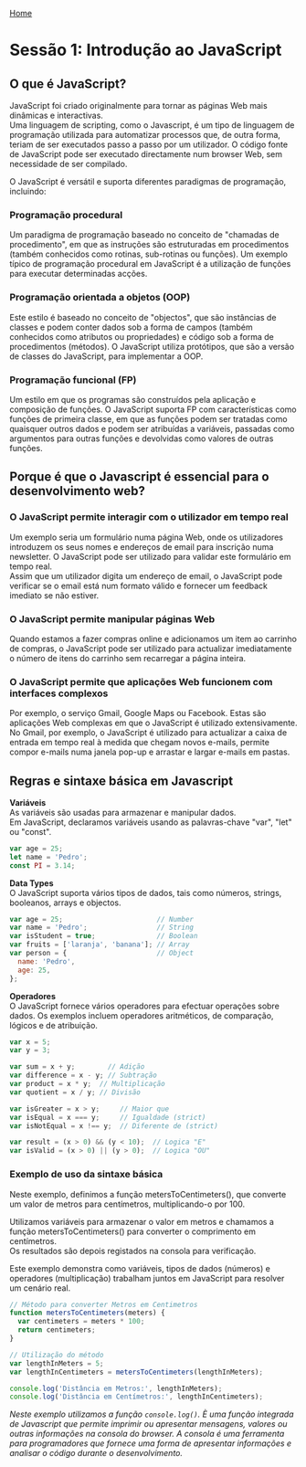 [Home](README.md)

# Sessão 1: Introdução ao JavaScript

## O que é JavaScript?

JavaScript foi criado originalmente para tornar as páginas Web mais dinâmicas e interactivas.  
Uma linguagem de scripting, como o Javascript, é um tipo de linguagem de programação utilizada para automatizar processos que, de outra forma, teriam de ser executados passo a passo por um utilizador. O código fonte de JavaScript pode ser executado directamente num browser Web, sem necessidade de ser compilado.

O JavaScript é versátil e suporta diferentes paradigmas de programação, incluindo:

### Programação procedural

Um paradigma de programação baseado no conceito de "chamadas de procedimento", em que as instruções são estruturadas em procedimentos (também conhecidos como rotinas, sub-rotinas ou funções). Um exemplo típico de programação procedural em JavaScript é a utilização de funções para executar determinadas acções.

### Programação orientada a objetos (OOP)

Este estilo é baseado no conceito de "objectos", que são instâncias de classes e podem conter dados sob a forma de campos (também conhecidos como atributos ou propriedades) e código sob a forma de procedimentos (métodos). O JavaScript utiliza protótipos, que são a versão de classes do JavaScript, para implementar a OOP.

### Programação funcional (FP)

Um estilo em que os programas são construídos pela aplicação e composição de funções. O JavaScript suporta FP com características como funções de primeira classe, em que as funções podem ser tratadas como quaisquer outros dados e podem ser atribuídas a variáveis, passadas como argumentos para outras funções e devolvidas como valores de outras funções.

## Porque é que o Javascript é essencial para o desenvolvimento web?

### O JavaScript permite interagir com o utilizador em tempo real

Um exemplo seria um formulário numa página Web, onde os utilizadores introduzem os seus nomes e endereços de email para inscrição numa newsletter. O JavaScript pode ser utilizado para validar este formulário em tempo real.  
Assim que um utilizador digita um endereço de email, o JavaScript pode verificar se o email está num formato válido e fornecer um feedback imediato se não estiver.

### O JavaScript permite manipular páginas Web

Quando estamos a fazer compras online e adicionamos um item ao carrinho de compras, o JavaScript pode ser utilizado para actualizar imediatamente o número de itens do carrinho sem recarregar a página inteira.

### O JavaScript permite que aplicações Web funcionem com interfaces complexos

Por exemplo, o serviço Gmail, Google Maps ou Facebook. Estas são aplicações Web complexas em que o JavaScript é utilizado extensivamente. No Gmail, por exemplo, o JavaScript é utilizado para actualizar a caixa de entrada em tempo real à medida que chegam novos e-mails, permite compor e-mails numa janela pop-up e arrastar e largar e-mails em pastas.

## Regras e sintaxe básica em Javascript

**Variáveis**  
As variáveis são usadas para armazenar e manipular dados.  
Em JavaScript, declaramos variáveis usando as palavras-chave "var", "let" ou "const".  

``` javascript
var age = 25;
let name = 'Pedro';
const PI = 3.14;
```

**Data Types**  
O JavaScript suporta vários tipos de dados, tais como números, strings, booleanos, arrays e objectos.

``` javascript
var age = 25;                       // Number
var name = 'Pedro';                 // String
var isStudent = true;               // Boolean
var fruits = ['laranja', 'banana']; // Array
var person = {                      // Object
  name: 'Pedro',
  age: 25,
};
```

**Operadores**  
O JavaScript fornece vários operadores para efectuar operações sobre dados. Os exemplos incluem operadores aritméticos, de comparação, lógicos e de atribuição.  

```javascript
var x = 5;
var y = 3;

var sum = x + y;        // Adição
var difference = x - y; // Subtração
var product = x * y;  // Multiplicação
var quotient = x / y; // Divisão

var isGreater = x > y;     // Maior que
var isEqual = x === y;     // Igualdade (strict)
var isNotEqual = x !== y;  // Diferente de (strict)

var result = (x > 0) && (y < 10);  // Logica "E"
var isValid = (x > 0) || (y > 0);  // Logica "OU"

```

### Exemplo de uso da sintaxe básica  
Neste exemplo, definimos a função metersToCentimeters(), que converte um valor de metros para centímetros, multiplicando-o por 100.

Utilizamos variáveis para armazenar o valor em metros e chamamos a função metersToCentimeters() para converter o comprimento em centímetros.  
Os resultados são depois registados na consola para verificação.

Este exemplo demonstra como variáveis, tipos de dados (números) e operadores (multiplicação) trabalham juntos em JavaScript para resolver um cenário real.

``` javascript
// Método para converter Metros em Centimetros
function metersToCentimeters(meters) {
  var centimeters = meters * 100;
  return centimeters;
}

// Utilização do método
var lengthInMeters = 5;
var lengthInCentimeters = metersToCentimeters(lengthInMeters);

console.log('Distância em Metros:', lengthInMeters);
console.log('Distância em Centímetros:', lengthInCentimeters);

```

*Neste exemplo utilizamos a função ```console.log()```. È uma função integrada de Javascript que permite imprimir ou apresentar mensagens, valores ou outras informações na consola do browser. A consola é uma ferramenta para programadores que fornece uma forma de apresentar informações e analisar o código durante o desenvolvimento.*